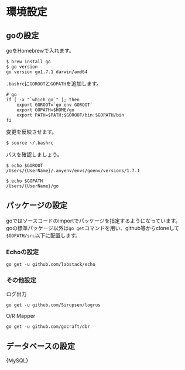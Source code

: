# 環境設定

## goの設定

goをHomebrewで入れます。

```
$ brew install go
$ go version
go version go1.7.1 darwin/amd64
```

`.bashrc`に`GOROOT`と`GOPATH`を追加します。

```~/.bashrc
# go
if [ -x "`which go`" ]; then
    export GOROOT=`go env GOROOT`
    export GOPATH=$HOME/go
    export PATH=$PATH:$GOROOT/bin:$GOPATH/bin
fi
```

変更を反映させます。

```
$ source ~/.bashrc
```

パスを確認しましょう。

```
$ echo $GOROOT
/Users/{UserName}/.anyenv/envs/goenv/versions/1.7.1

$ echo $GOPATH
/Users/{UserName}/go
```

## パッケージの設定
goではソースコードのimportでパッケージを指定するようになっています。  
goの標準パッケージ以外は`go get`コマンドを用い、github等からcloneして`$GOPATH/src`以下に配置します。

### Echoの設定

```
go get -u github.com/labstack/echo
```

### その他設定

ログ出力

```
go get -u github.com/Sirupsen/logrus
```

O/R Mapper

```
go get -u github.com/gocraft/dbr
```

## データベースの設定
{MySQL}